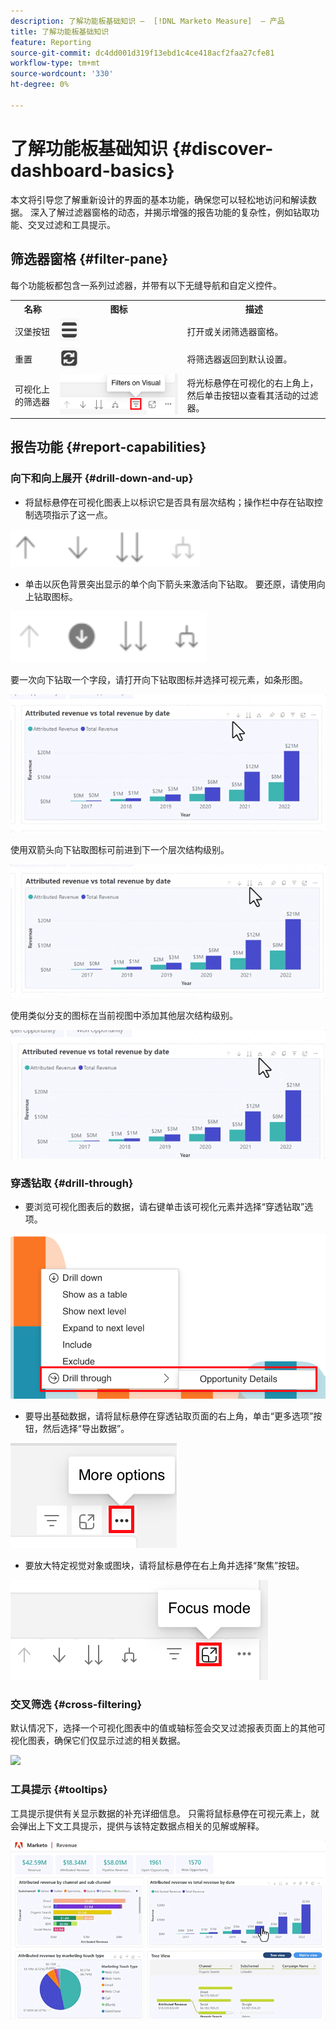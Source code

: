 ```yaml
---
description: 了解功能板基础知识 —  [!DNL Marketo Measure]  — 产品
title: 了解功能板基础知识
feature: Reporting
source-git-commit: dc4dd001d319f13ebd1c4ce418acf2faa27cfe81
workflow-type: tm+mt
source-wordcount: '330'
ht-degree: 0%

---
```


# 了解功能板基础知识 {#discover-dashboard-basics}

本文将引导您了解重新设计的界面的基本功能，确保您可以轻松地访问和解读数据。 深入了解过滤器窗格的动态，并揭示增强的报告功能的复杂性，例如钻取功能、交叉过滤和工具提示。

## 筛选器窗格 {#filter-pane}

每个功能板都包含一系列过滤器，并带有以下无缝导航和自定义控件。

<table style="table-layout:auto"> 
 <tbody> 
  <tr> 
   <th>名称</th> 
   <th>图标</th>
   <th>描述</th>
  </tr> 
  <tr> 
   <td>汉堡按钮</td> 
   <td><img src="assets/discover-dashboard-basics-1.png"></td>
   <td>打开或关闭筛选器窗格。</td>
  </tr>
  <tr> 
   <td>重置</td> 
   <td><img src="assets/discover-dashboard-basics-2.png"></td>
   <td>将筛选器返回到默认设置。</td>
  </tr>
   <tr> 
   <td>可视化上的筛选器</td> 
   <td><img src="assets/discover-dashboard-basics-3.png"></td>
   <td>将光标悬停在可视化的右上角上，然后单击按钮以查看其活动的过滤器。</td>
  </tr>
 </tbody> 
</table>

## 报告功能 {#report-capabilities}

### 向下和向上展开 {#drill-down-and-up}

* 将鼠标悬停在可视化图表上以标识它是否具有层次结构；操作栏中存在钻取控制选项指示了这一点。

![](assets/discover-dashboard-basics-4.png)

* 单击以灰色背景突出显示的单个向下箭头来激活向下钻取。 要还原，请使用向上钻取图标。

![](assets/discover-dashboard-basics-5.png)

要一次向下钻取一个字段，请打开向下钻取图标并选择可视元素，如条形图。

![](assets/discover-dashboard-basics-6.gif)

使用双箭头向下钻取图标可前进到下一个层次结构级别。

![](assets/discover-dashboard-basics-7.gif)

使用类似分支的图标在当前视图中添加其他层次结构级别。

![](assets/discover-dashboard-basics-8.gif)

### 穿透钻取 {#drill-through}

* 要浏览可视化图表后的数据，请右键单击该可视化元素并选择“穿透钻取”选项。

![](assets/discover-dashboard-basics-9.png)

* 要导出基础数据，请将鼠标悬停在穿透钻取页面的右上角，单击“更多选项”按钮，然后选择“导出数据”。

![](assets/discover-dashboard-basics-10.png)

* 要放大特定视觉对象或图块，请将鼠标悬停在右上角并选择“聚焦”按钮。

![](assets/discover-dashboard-basics-11.png)

### 交叉筛选 {#cross-filtering}

默认情况下，选择一个可视化图表中的值或轴标签会交叉过滤报表页面上的其他可视化图表，确保它们仅显示过滤的相关数据。

![](assets/discover-dashboard-basics-12.gif)

### 工具提示 {#tooltips}

工具提示提供有关显示数据的补充详细信息。 只需将鼠标悬停在可视元素上，就会弹出上下文工具提示，提供与该特定数据点相关的见解或解释。

![](assets/discover-dashboard-basics-13.gif)
